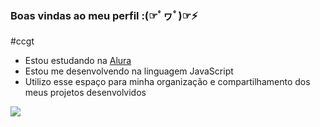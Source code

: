 ### Boas vindas ao meu perfil :(☞ﾟヮﾟ)☞⚡

#ccgt

- Estou estudando na [Alura](https://www.alura.com.br)
- Estou me desenvolvendo na linguagem JavaScript
- Utilizo esse espaço para minha organização e compartilhamento dos meus projetos desenvolvidos



![](https://media1.tenor.com/m/ttJkE_s2zJ0AAAAd/forza-horizon-4-koenigsegg-ccgt.gif)

